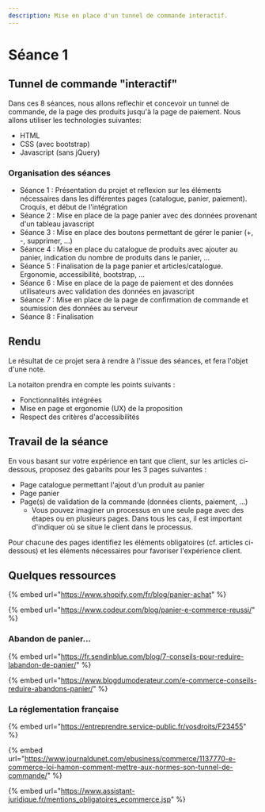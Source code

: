```yaml
---
description: Mise en place d'un tunnel de commande interactif.
---
```


# Séance 1

## Tunnel de commande "interactif"

Dans ces 8 séances, nous allons reflechir et concevoir un tunnel de commande, de la page des produits jusqu'à la page de paiement. Nous allons utiliser les technologies suivantes:

* HTML
* CSS (avec bootstrap)
* Javascript (sans jQuery)

### Organisation des séances

* Séance 1 : Présentation du projet et reflexion sur les éléments nécessaires dans les différentes pages (catalogue, panier, paiement). Croquis, et début de l'intégration
* Séance 2 : Mise en place de la page panier avec des données provenant d'un tableau javascript
* Séance 3 : Mise en place des boutons permettant de gérer le panier (+, -, supprimer, ...)
* Séance 4 : Mise en place du catalogue de produits avec ajouter au panier, indication du nombre de produits dans le panier, ...
* Séance 5 : Finalisation de la page panier et articles/catalogue. Ergonomie, accessibilité, bootstrap, ...
* Séance 6 : Mise en place de la page de paiement et des données utilisateurs avec validation des données en javascript
* Séance 7 : Mise en place de la page de confirmation de commande et soumission des données au serveur
* Séance 8 : Finalisation

## Rendu

Le résultat de ce projet sera à rendre à l'issue des séances, et fera l'objet d'une note.

La notaiton prendra en compte les points suivants :&#x20;

* Fonctionnalités intégrées
* Mise en page et ergonomie (UX) de la proposition
* Respect des critères d'accessibilités

## Travail de la séance

En vous basant sur votre expérience en tant que client, sur les articles ci-dessous, proposez des gabarits pour les 3 pages suivantes :&#x20;

* Page catalogue permettant l'ajout d'un produit au panier
* Page panier
* Page(s) de validation de la commande (données clients, paiement, ...)
  * Vous pouvez imaginer un processus en une seule page avec des étapes ou en plusieurs pages. Dans tous les cas, il est important d'indiquer où se situe le client dans le processus.

Pour chacune des pages identifiez les éléments obligatoires (cf. articles ci-dessous) et les éléments nécessaires pour favoriser l'expérience client.

## Quelques ressources

{% embed url="https://www.shopify.com/fr/blog/panier-achat" %}

{% embed url="https://www.codeur.com/blog/panier-e-commerce-reussi/" %}

### Abandon de panier...

{% embed url="https://fr.sendinblue.com/blog/7-conseils-pour-reduire-labandon-de-panier/" %}

{% embed url="https://www.blogdumoderateur.com/e-commerce-conseils-reduire-abandons-panier/" %}

### La réglementation française

{% embed url="https://entreprendre.service-public.fr/vosdroits/F23455" %}

{% embed url="https://www.journaldunet.com/ebusiness/commerce/1137770-e-commerce-loi-hamon-comment-mettre-aux-normes-son-tunnel-de-commande/" %}

{% embed url="https://www.assistant-juridique.fr/mentions_obligatoires_ecommerce.jsp" %}
